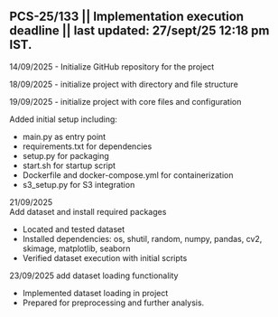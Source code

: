 PCS-25/133 || Implementation execution deadline || last updated: 27/sept/25 12:18 pm IST.
------------------------------------------------------------------------------------------------
14/09/2025 - Initialize GitHub repository for the project

18/09/2025 -  initialize project with directory and file structure


19/09/2025 -  initialize project with core files and configuration

Added initial setup including:
- main.py as entry point
- requirements.txt for dependencies
- setup.py for packaging
- start.sh for startup script
- Dockerfile and docker-compose.yml for containerization
- s3_setup.py for S3 integration

21/09/2025           
 Add dataset and install required packages
- Located and tested dataset
- Installed dependencies: os, shutil, random, numpy, pandas, cv2, skimage, matplotlib, seaborn
- Verified dataset execution with initial scripts


23/09/2025 add dataset loading functionality
- Implemented dataset loading in project
- Prepared for preprocessing and further analysis.






